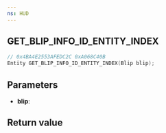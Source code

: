 ```yaml
---
ns: HUD
---
```

## GET_BLIP_INFO_ID_ENTITY_INDEX

```c
// 0x4BA4E2553AFEDC2C 0xA068C40B
Entity GET_BLIP_INFO_ID_ENTITY_INDEX(Blip blip);
```


## Parameters
* **blip**: 

## Return value
